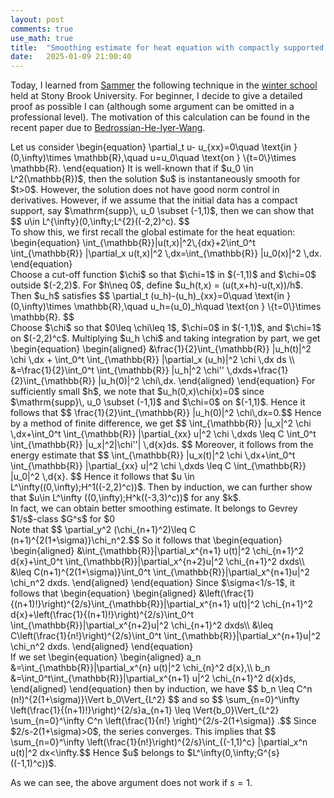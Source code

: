 ```yaml
---
layout: post
comments: true
use_math: true
title:  "Smoothing estimate for heat equation with compactly supported initial data"
date:   2025-01-09 21:00:40 
---
```


Today, I learned from [Sammer](https://www.math.ucdavis.edu/~sameer/) the following technique in the [winter school](https://scgp.stonybrook.edu/archives/44203) held at Stony Brook University. For beginner, I decide to give a detailed proof as possible I can (although some argument can be omitted in a professional level). The motivation of this calculation can be found in the recent paper due to [Bedrossian-He-Iyer-Wang](https://arxiv.org/pdf/2405.19233). 

<div>
Let us consider 
\begin{equation}
\partial_t u- u_{xx}=0\quad \text{in } (0,\infty)\times \mathbb{R},\quad u=u_0\quad \text{on } \{t=0\}\times \mathbb{R}.
\end{equation}
It is well-known that if $u_0 \in L^2(\mathbb{R})$, then the solution $u$ is instantaneously smooth for $t>0$. However, the solution does not have good norm control in derivatives. However, if we assume that the initial data has a compact support, say $\mathrm{supp}\, u_0 \subset (-1,1)$, then we can show that 
$$ u\in L^{\infty}(0,\infty;L^{2}((-2,2)^c). $$
</div>

<div>
To show this, we first recall the global estimate for the heat equation:
\begin{equation}
\int_{\mathbb{R}}|u(t,x)|^2\,{dx}+2\int_0^t \int_{\mathbb{R}} |\partial_x u(t,x)|^2 \,dx=\int_{\mathbb{R}} |u_0(x)|^2 \,dx.
\end{equation}
</div>
 
<div>
Choose a cut-off function $\chi$ so that $\chi=1$ in $(-1,1)$ and $\chi=0$ outside $(-2,2)$. For $h\neq 0$, define $u_h(t,x) = (u(t,x+h)-u(t,x))/h$. Then $u_h$ satisfies 
$$ \partial_t (u_h)-(u_h)_{xx}=0\quad \text{in } (0,\infty)\times \mathbb{R},\quad u_h=(u_0)_h\quad \text{on } \{t=0\}\times \mathbb{R}. 
$$
</div>

<div>
Choose $\chi$ so that $0\leq \chi\leq 1$, $\chi=0$ in $(-1,1)$, and $\chi=1$ on $(-2,2)^c$. Multiplying $u_h \chi$ and taking integration by part, we get 
\begin{equation}
\begin{aligned}
&\frac{1}{2}\int_{\mathbb{R}} |u_h(t)|^2 \chi \,dx + \int_0^t \int_{\mathbb{R}} |\partial_x (u_h)|^2 \chi \,dx ds \\
&=\frac{1}{2}\int_0^t \int_{\mathbb{R}} |u_h|^2 \chi'' \,dxds+\frac{1}{2}\int_{\mathbb{R}} |u_h(0)|^2 \chi\,dx.
\end{aligned}
\end{equation}
For sufficiently small $h$, we note that $u_h(0,x)\chi(x)=0$ since $\mathrm{supp}\, u_0 \subset (-1,1)$ and $\chi=0$ on $(-1,1)$. Hence it follows that
$$ \frac{1}{2}\int_{\mathbb{R}} |u_h(0)|^2 \chi\,dx=0.$$
Hence by a method of finite difference, we get 
$$ \int_{\mathbb{R}} |u_x|^2 \chi \,dx+\int_0^t \int_{\mathbb{R}} |\partial_{xx} u|^2 \chi \,dxds \leq C \int_0^t \int_{\mathbb{R}} |u_x|^2|\chi''| \,d{x}ds. $$
Moreover, it follows from the energy estimate that 
$$ \int_{\mathbb{R}} |u_x(t)|^2 \chi \,dx+\int_0^t \int_{\mathbb{R}} |\partial_{xx} u|^2 \chi \,dxds \leq C \int_{\mathbb{R}} |u_0|^2 \,d{x}. $$
Hence it follows that $u \in L^\infty((0,\infty);H^1((-2,2)^c))$. Then by induction, we can further show that $u\in L^\infty ((0,\infty);H^k((-3,3)^c))$ for any $k$. 
</div>
 
<div>
In fact, we can obtain better smoothing estimate. It belongs to Gevrey $1/s$-class $G^s$ for $0<s<1$ outside $(-1,1)$. Choose the following parameters 
$$ x_1 = \frac{3}{8},\quad x_{n+1}=x_n+\frac{c_\sigma}{n^{1+\sigma}},\quad y_n = x_n + \frac{c_\sigma}{100 n^{1+\sigma}},$$
where the constant $c_\sigma$ is chosen so that $c_\sigma \sum_{n=1}^\infty \frac{1}{n^{1+\sigma}}<1/8$. Define $\chi_n$ so that $\chi_n(y)=0$ for $-x_n<y<x_n$, and $\chi_n(y)=1$ for $\{-\infty<y<-y_n\}\cup \{y_n<y<\infty\}$ for $n\geq 1$. Then note that 
$$ \bigcap _{n=1}^\infty \{x_n=1\}\supset \left(-\infty,-\frac{1}{2}\right)\cup\left(\frac{1}{2},\infty\right),$$
$$ \mathrm{supp}\, (\nabla^k \chi_{n+1})\subset \{\chi_n=1\},$$
and 
$$ |\partial_x^j \chi_n|\leq C n^{j(1+\sigma)} \chi_{n-1}.$$
Following a similar argument, we get 
$$ \frac{d}{dt}\int_{\mathbb{R}} |\partial_x^{n+1} u|^2 \chi_{n+1}^2 dy + 2\int_{\mathbb{R}} |\partial_x^{n+2} u|^2 \chi_{n+1}^2 dy=\int_{\mathbb{R}} |\partial_x^{n+1} u|^2 \partial_x^2 (\chi_{n+1}^2)\,dx.$$
We will show that 
$$ \sum_{n=0}^\infty \left(\frac{1}{n!}\right)^{2/s} \Vert{\partial_x^n u}\Vert_{L^2}^2<\infty.$$
</div>
 
<div>
Note that 
$$  \partial_y^2 (\chi_{n+1}^2)\leq C (n+1)^{2(1+\sigma)}\chi_n^2.$$
So it follows that 
\begin{equation}
\begin{aligned}
&\int_{\mathbb{R}}|\partial_x^{n+1} u(t)|^2 \chi_{n+1}^2 d{x}+\int_0^t \int_{\mathbb{R}}|\partial_x^{n+2}u|^2 \chi_{n+1}^2 dxds\\
&\leq C(n+1)^{2(1+\sigma)}\int_0^t \int_{\mathbb{R}}|\partial_x^{n+1}u|^2 \chi_n^2 dxds.
\end{aligned}
\end{equation}
 Since $\sigma<1/s-1$, it follows that
\begin{equation}
\begin{aligned}
&\left(\frac{1}{(n+1)!}\right)^{2/s}\int_{\mathbb{R}}|\partial_x^{n+1} u(t)|^2 \chi_{n+1}^2 d{x}+\left(\frac{1}{(n+1)!}\right)^{2/s}\int_0^t \int_{\mathbb{R}}|\partial_x^{n+2}u|^2 \chi_{n+1}^2 dxds\\
&\leq C\left(\frac{1}{n!}\right)^{2/s}\int_0^t \int_{\mathbb{R}}|\partial_x^{n+1}u|^2 \chi_n^2 dxds.
\end{aligned}
\end{equation} 
</div>
 
<div>
If we set 
\begin{equation}
\begin{aligned}
a_n &=\int_{\mathbb{R}}|\partial_x^{n} u(t)|^2 \chi_{n}^2 d{x},\\
b_n &=\int_0^t\int_{\mathbb{R}}|\partial_x^{n+1} u|^2 \chi_{n+1}^2 d{x}ds,
\end{aligned}
\end{equation} 
then by induction, we have 
$$ b_n \leq C^n (n!)^{2(1+\sigma)}\Vert b_0\Vert_{L^2} $$
and so 
$$ \sum_{n=0}^\infty \left(\frac{1}{(n+1)!}\right)^{2/s}a_{n+1} \leq \Vert{b_0}\Vert_{L^2} \sum_{n=0}^\infty C^n \left(\frac{1}{n!} \right)^{2/s-2(1+\sigma)} .$$
Since $2/s-2(1+\sigma)>0$, the series converges. This implies that 
$$ \sum_{n=0}^\infty \left(\frac{1}{n!}\right)^{2/s}\int_{(-1,1)^c} |\partial_x^n u(t)|^2 dx<\infty.$$
Hence $u$ belongs to $L^\infty(0,\infty;G^{s}((-1,1)^c))$. 
</div>

As we can see, the above argument does not work if $s=1$.

